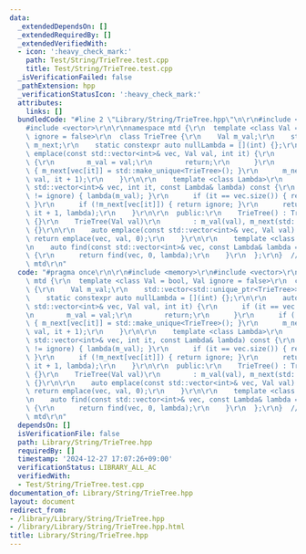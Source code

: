 ```yaml
---
data:
  _extendedDependsOn: []
  _extendedRequiredBy: []
  _extendedVerifiedWith:
  - icon: ':heavy_check_mark:'
    path: Test/String/TrieTree.test.cpp
    title: Test/String/TrieTree.test.cpp
  _isVerificationFailed: false
  _pathExtension: hpp
  _verificationStatusIcon: ':heavy_check_mark:'
  attributes:
    links: []
  bundledCode: "#line 2 \"Library/String/TrieTree.hpp\"\n\r\n#include <memory>\r\n\
    #include <vector>\r\n\r\nnamespace mtd {\r\n  template <class Val = bool, Val\
    \ ignore = false>\r\n  class TrieTree {\r\n    Val m_val;\r\n    std::vector<std::unique_ptr<TrieTree>>\
    \ m_next;\r\n    static constexpr auto nullLambda = [](int) {};\r\n\r\n    auto\
    \ emplace(const std::vector<int>& vec, Val val, int it) {\r\n      if (it == vec.size())\
    \ {\r\n        m_val = val;\r\n        return;\r\n      }\r\n      if (!m_next[vec[it]])\
    \ { m_next[vec[it]] = std::make_unique<TrieTree>(); }\r\n      m_next[vec[it]]->emplace(vec,\
    \ val, it + 1);\r\n    }\r\n\r\n    template <class Lambda>\r\n    auto find(const\
    \ std::vector<int>& vec, int it, const Lambda& lambda) const {\r\n      if (m_val\
    \ != ignore) { lambda(m_val); }\r\n      if (it == vec.size()) { return m_val;\
    \ }\r\n      if (!m_next[vec[it]]) { return ignore; }\r\n      return m_next[vec[it]]->find(vec,\
    \ it + 1, lambda);\r\n    }\r\n\r\n  public:\r\n    TrieTree() : TrieTree(ignore)\
    \ {}\r\n    TrieTree(Val val)\r\n        : m_val(val), m_next(std::vector<std::unique_ptr<TrieTree>>(26))\
    \ {}\r\n\r\n    auto emplace(const std::vector<int>& vec, Val val) {\r\n     \
    \ return emplace(vec, val, 0);\r\n    }\r\n\r\n    template <class Lambda = decltype(nullLambda)>\r\
    \n    auto find(const std::vector<int>& vec, const Lambda& lambda = nullLambda)\
    \ {\r\n      return find(vec, 0, lambda);\r\n    }\r\n  };\r\n}  // namespace\
    \ mtd\r\n"
  code: "#pragma once\r\n\r\n#include <memory>\r\n#include <vector>\r\n\r\nnamespace\
    \ mtd {\r\n  template <class Val = bool, Val ignore = false>\r\n  class TrieTree\
    \ {\r\n    Val m_val;\r\n    std::vector<std::unique_ptr<TrieTree>> m_next;\r\n\
    \    static constexpr auto nullLambda = [](int) {};\r\n\r\n    auto emplace(const\
    \ std::vector<int>& vec, Val val, int it) {\r\n      if (it == vec.size()) {\r\
    \n        m_val = val;\r\n        return;\r\n      }\r\n      if (!m_next[vec[it]])\
    \ { m_next[vec[it]] = std::make_unique<TrieTree>(); }\r\n      m_next[vec[it]]->emplace(vec,\
    \ val, it + 1);\r\n    }\r\n\r\n    template <class Lambda>\r\n    auto find(const\
    \ std::vector<int>& vec, int it, const Lambda& lambda) const {\r\n      if (m_val\
    \ != ignore) { lambda(m_val); }\r\n      if (it == vec.size()) { return m_val;\
    \ }\r\n      if (!m_next[vec[it]]) { return ignore; }\r\n      return m_next[vec[it]]->find(vec,\
    \ it + 1, lambda);\r\n    }\r\n\r\n  public:\r\n    TrieTree() : TrieTree(ignore)\
    \ {}\r\n    TrieTree(Val val)\r\n        : m_val(val), m_next(std::vector<std::unique_ptr<TrieTree>>(26))\
    \ {}\r\n\r\n    auto emplace(const std::vector<int>& vec, Val val) {\r\n     \
    \ return emplace(vec, val, 0);\r\n    }\r\n\r\n    template <class Lambda = decltype(nullLambda)>\r\
    \n    auto find(const std::vector<int>& vec, const Lambda& lambda = nullLambda)\
    \ {\r\n      return find(vec, 0, lambda);\r\n    }\r\n  };\r\n}  // namespace\
    \ mtd\r\n"
  dependsOn: []
  isVerificationFile: false
  path: Library/String/TrieTree.hpp
  requiredBy: []
  timestamp: '2024-12-27 17:07:26+09:00'
  verificationStatus: LIBRARY_ALL_AC
  verifiedWith:
  - Test/String/TrieTree.test.cpp
documentation_of: Library/String/TrieTree.hpp
layout: document
redirect_from:
- /library/Library/String/TrieTree.hpp
- /library/Library/String/TrieTree.hpp.html
title: Library/String/TrieTree.hpp
---
```

